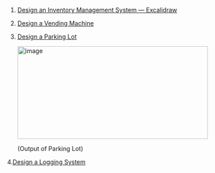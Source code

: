 1. [Design an Inventory Management System — Excalidraw](https://excalidraw.com/#json=l4LA0vi-82nDTWEpLSo4T,FjVG95x2Xek423svV8G7YQ)
2. [Design a Vending Machine](https://excalidraw.com/#json=Q0whxX985VuEvk5LTWzZm,PKCdcB55yympTLxL6MEWUA)
3. [Design a Parking Lot](https://excalidraw.com/#json=hOW-UiCwCOVWlA4sAB4UA,dDgW_AB3mqRFVZdNG4bLXg)
   
   <img width="440" height="215" alt="image" src="https://github.com/user-attachments/assets/3b15f3b3-e9e3-441a-b731-66eb111beeea" />
   
   (Output of Parking Lot)

4.[Design a Logging System](https://excalidraw.com/#json=90rXn8DHXvuEZs8kivfb2,aArISaY2uHRqmzUEYI6D0A)








